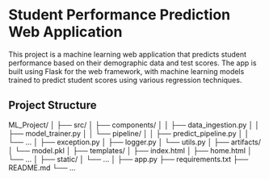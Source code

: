 # Student Performance Prediction Web Application

This project is a machine learning web application that predicts student performance based on their demographic data and test scores. The app is built using Flask for the web framework, with machine learning models trained to predict student scores using various regression techniques.

## Project Structure
ML_Project/ │ ├── src/ │ ├── components/ │ │ ├── data_ingestion.py │ │ ├── model_trainer.py │ │ └── pipeline/ │ │ ├── predict_pipeline.py │ │ └── ... │ ├── exception.py │ ├── logger.py │ └── utils.py │ ├── artifacts/ │ └── model.pkl │ ├── templates/ │ ├── index.html │ ├── home.html │ └── ... │ ├── static/ │ └── ... │ ├── app.py ├── requirements.txt ├── README.md └── ...
